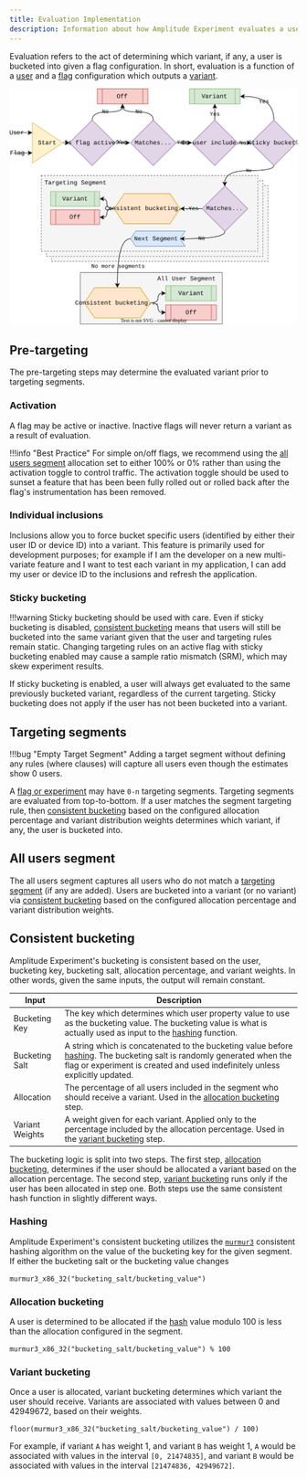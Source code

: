```yaml
---
title: Evaluation Implementation
description: Information about how Amplitude Experiment evaluates a user for a feature flag or experiment.
---
```


Evaluation refers to the act of determining which variant, if any, a user is bucketed into given a flag configuration. In short, evaluation is a function of a [user](../data-model.md#users) and a [flag](../data-model.md#flags-and-experiments) configuration which outputs a [variant](../data-model.md#variants).

![Flow chart showing the steps involved in evaluation.](../../../assets/images/experiment/evaluation-implementation.drawio.svg)

## Pre-targeting

The pre-targeting steps may determine the evaluated variant prior to targeting segments.

### Activation

A flag may be active or inactive. Inactive flags will never return a variant as a result of evaluation.

!!!info "Best Practice"
    For simple on/off flags, we recommend using the [all users segment](#all-users-segment) allocation set to either 100% or 0% rather than using the activation toggle to control traffic. The activation toggle should be used to sunset a feature that has been been fully rolled out or rolled back after the flag's instrumentation has been removed.

### Individual inclusions

Inclusions allow you to force bucket specific users (identified by either their user ID or device ID) into a variant. This feature is primarily used for development purposes; for example if I am the developer on a new multi-variate feature and I want to test each variant in my application, I can add my user or device ID to the inclusions and refresh the application.

### Sticky bucketing

!!!warning
    Sticky bucketing should be used with care. Even if sticky bucketing is disabled, [consistent bucketing](#consistent-bucketing) means that  users will still be bucketed into the same variant given that the user and targeting rules remain static. Changing targeting rules on an active flag with sticky bucketing enabled may cause a sample ratio mismatch (SRM), which may skew experiment results.

If sticky bucketing is enabled, a user will always get evaluated to the same previously bucketed variant, regardless of the current targeting. Sticky bucketing does not apply if the user has not been bucketed into a variant.

## Targeting segments

!!!bug "Empty Target Segment"
    Adding a target segment without defining any rules (where clauses) will capture all users even though the estimates show 0 users.

A [flag or experiment](../data-model.md#flags-and-experiments) may have `0-n` targeting segments. Targeting segments are evaluated from top-to-bottom. If a user matches the segment targeting rule, then [consistent bucketing](#consistent-bucketing) based on the configured allocation percentage and variant distribution weights determines which variant, if any, the user is bucketed into.

## All users segment

The all users segment captures all users who do not match a [targeting segment](#targeting-segments) (if any are added). Users are bucketed into a variant (or no variant) via [consistent bucketing](#consistent-bucketing) based on the configured allocation percentage and variant distribution weights.

## Consistent bucketing

Amplitude Experiment's bucketing is consistent based on the user, bucketing key, bucketing salt, allocation percentage, and variant weights. In other words, given the same inputs, the output will remain constant.

| <div class='med-big-column'> Input </div> | Description |
| --- | --- |
| Bucketing Key | The key which determines which user property value to use as the bucketing value. The bucketing value is what is actually used as input to the [hashing](#hashing) function. |
| Bucketing Salt | A string which is concatenated to the bucketing value before [hashing](#hashing). The bucketing salt is randomly generated when the flag or experiment is created and used indefinitely unless explicitly updated. |
| Allocation | The percentage of all users included in the segment who should receive a variant. Used in the [allocation bucketing](#allocation-bucketing) step. |
| Variant Weights | A weight given for each variant. Applied only to the percentage included by the allocation percentage. Used in the [variant bucketing](#variant-bucketing) step. |

The bucketing logic is split into two steps. The first step, [allocation bucketing](#allocation-bucketing), determines if the user should be allocated a variant based on the allocation percentage. The second step, [variant bucketing](#variant-bucketing) runs only if the user has been allocated in step one. Both steps use the same consistent hash function in slightly different ways.

### Hashing

Amplitude Experiment's consistent bucketing utilizes the [`murmur3`](https://en.wikipedia.org/wiki/MurmurHash) consistent hashing algorithm on the value of the bucketing key for the given segment. If either the bucketing salt or the bucketing value changes

```
murmur3_x86_32("bucketing_salt/bucketing_value")
```

### Allocation bucketing

A user is determined to be allocated if the [hash](#hashing) value modulo 100 is less than the allocation configured in the segment.

```
murmur3_x86_32("bucketing_salt/bucketing_value") % 100
```

### Variant bucketing

Once a user is allocated, variant bucketing determines which variant the user should receive. Variants are associated with values between 0 and 42949672, based on their weights.

```
floor(murmur3_x86_32("bucketing_salt/bucketing_value") / 100)
```

For example, if variant `A` has weight 1, and variant `B` has weight 1, `A` would be associated with values in the interval `[0, 21474835]`, and variant `B` would be associated with values in the interval `[21474836, 42949672]`.

